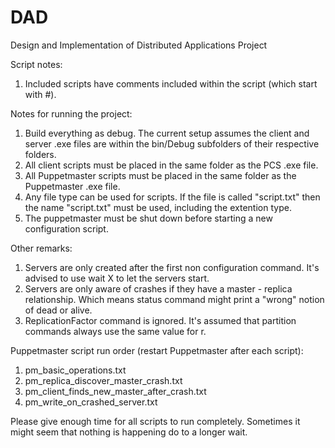 # DAD
Design and Implementation of Distributed Applications Project

Script notes:
1. Included scripts have comments included within the script (which start with #).

Notes for running the project:
1. Build everything as debug. The current setup assumes the client and server .exe files are within the bin/Debug subfolders of their respective folders.
2. All client scripts must be placed in the same folder as the PCS .exe file.
3. All Puppetmaster scripts must be placed in the same folder as the Puppetmaster .exe file.
4. Any file type can be used for scripts. If the file is called "script.txt" then the name "script.txt" must be used, including the extention type.
5. The puppetmaster must be shut down before starting a new configuration script.

Other remarks:
1. Servers are only created after the first non configuration command. It's advised to use wait X to let the servers start.
2. Servers are only aware of crashes if they have a master - replica relationship. Which means status command might print a "wrong" notion of dead or alive.
3. ReplicationFactor command is ignored. It's assumed that partition commands always use the same value for r.

Puppetmaster script run order (restart Puppetmaster after each script):
1. pm_basic_operations.txt
2. pm_replica_discover_master_crash.txt
3. pm_client_finds_new_master_after_crash.txt
4. pm_write_on_crashed_server.txt

Please give enough time for all scripts to run completely. Sometimes it might seem that nothing is happening do to a longer wait.
